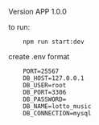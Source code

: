 Version APP 1.0.0

to run: 

```
    npm run start:dev

```

create .env format 

```
    PORT=25567
    DB_HOST=127.0.0.1
    DB_USER=root
    DB_PORT=3306
    DB_PASSWORD=
    DB_NAME=lotto_music
    DB_CONNECTION=mysql
    
```
